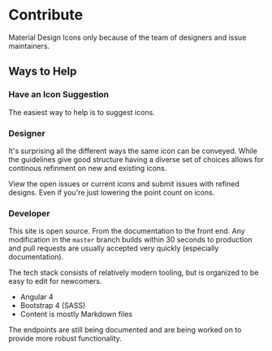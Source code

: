# Contribute

Material Design Icons only because of the team of designers and issue maintainers.

## Ways to Help

### Have an Icon Suggestion

The easiest way to help is to suggest icons.

### Designer

It's surprising all the different ways the same icon can be conveyed. While the guidelines give good structure having a diverse set of choices allows for continous refinment on new and existing icons.

View the open issues or current icons and submit issues with refined designs. Even if you're just lowering the point count on icons.

### Developer

This site is open source. From the documentation to the front end. Any modification in the `master` branch builds within 30 seconds to production and pull requests are usually accepted very quickly (especially documentation).

The tech stack consists of relatively modern tooling, but is organized to be easy to edit for newcomers.

- Angular 4
- Bootstrap 4 (SASS)
- Content is mostly Markdown files

The endpoints are still being documented and are being worked on to provide more robust functionality.